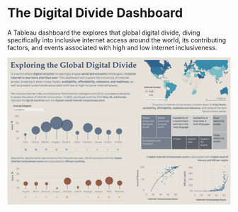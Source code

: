 # The Digital Divide Dashboard
A Tableau dashboard the explores that global digital divide, diving specifically into inclusive internet access around the world, its contributing factors, and events associated with high and low internet inclusiveness.

![Dashboard](https://github.com/Gianatmaja/Digital-Divide-Dashboard/blob/main/images/Screenshot%202023-11-02%20at%201.05.42%20PM.png)
